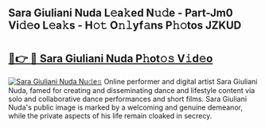 ## Sara Giuliani Nuda L𝚎a𝚔ed N𝚞𝚍e - Part-Jm0 Vi𝚍𝚎o L𝚎a𝚔s - H𝚘𝚝 O𝚗𝚕yf𝚊ns P𝚑𝚘tos JZKUD

# <h2><a href="http://kf5r3a.oniu.top/?m=Sara+Giuliani+Nuda">🔗👉 🔴 Sara Giuliani Nuda P𝚑ot𝚘𝚜 V𝚒d𝚎o</a></h2>

[![Sara Giuliani Nuda Nu𝚍e𝚜](https://i.imgur.com/0qMVB7G.gif)](http://kf5r3a.oniu.top/?m=Sara+Giuliani+Nuda)
Online performer and digital artist Sara Giuliani Nuda, famed for creating and disseminating dance and lifestyle content via solo and collaborative dance performances and short films. Sara Giuliani Nuda's public image is marked by a welcoming and genuine demeanor, while the private aspects of his life remain cloaked in secrecy.  

